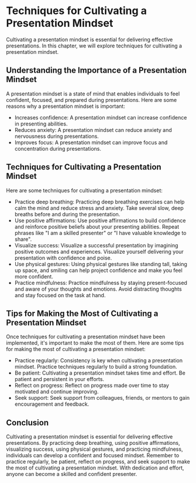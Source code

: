 Techniques for Cultivating a Presentation Mindset
===============================================================================================

Cultivating a presentation mindset is essential for delivering effective presentations. In this chapter, we will explore techniques for cultivating a presentation mindset.

Understanding the Importance of a Presentation Mindset
------------------------------------------------------

A presentation mindset is a state of mind that enables individuals to feel confident, focused, and prepared during presentations. Here are some reasons why a presentation mindset is important:

* Increases confidence: A presentation mindset can increase confidence in presenting abilities.
* Reduces anxiety: A presentation mindset can reduce anxiety and nervousness during presentations.
* Improves focus: A presentation mindset can improve focus and concentration during presentations.

Techniques for Cultivating a Presentation Mindset
-------------------------------------------------

Here are some techniques for cultivating a presentation mindset:

* Practice deep breathing: Practicing deep breathing exercises can help calm the mind and reduce stress and anxiety. Take several slow, deep breaths before and during the presentation.
* Use positive affirmations: Use positive affirmations to build confidence and reinforce positive beliefs about your presenting abilities. Repeat phrases like "I am a skilled presenter" or "I have valuable knowledge to share".
* Visualize success: Visualize a successful presentation by imagining positive outcomes and experiences. Visualize yourself delivering your presentation with confidence and poise.
* Use physical gestures: Using physical gestures like standing tall, taking up space, and smiling can help project confidence and make you feel more confident.
* Practice mindfulness: Practice mindfulness by staying present-focused and aware of your thoughts and emotions. Avoid distracting thoughts and stay focused on the task at hand.

Tips for Making the Most of Cultivating a Presentation Mindset
--------------------------------------------------------------

Once techniques for cultivating a presentation mindset have been implemented, it's important to make the most of them. Here are some tips for making the most of cultivating a presentation mindset:

* Practice regularly: Consistency is key when cultivating a presentation mindset. Practice techniques regularly to build a strong foundation.
* Be patient: Cultivating a presentation mindset takes time and effort. Be patient and persistent in your efforts.
* Reflect on progress: Reflect on progress made over time to stay motivated and continue improving.
* Seek support: Seek support from colleagues, friends, or mentors to gain encouragement and feedback.

Conclusion
----------

Cultivating a presentation mindset is essential for delivering effective presentations. By practicing deep breathing, using positive affirmations, visualizing success, using physical gestures, and practicing mindfulness, individuals can develop a confident and focused mindset. Remember to practice regularly, be patient, reflect on progress, and seek support to make the most of cultivating a presentation mindset. With dedication and effort, anyone can become a skilled and confident presenter.
